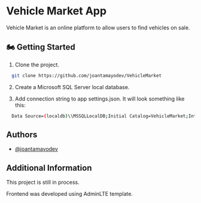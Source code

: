 
# Vehicle Market App

Vehicle Market is an online platform to allow users to find vehicles on sale.


## 🏍️ Getting Started 

1. Clone the project.

```bash
  git clone https://github.com/joantamayodev/VehicleMarket
```

2. Create a Microsoft SQL Server local database.

3. Add connection string to app settings.json. It will look something like this:

```bash
  Data Source=(localdb)\\MSSQLLocalDB;Initial Catalog=VehicleMarket;Integrated Security=True;Connect Timeout=30;Encrypt=False;TrustServerCertificate=False;ApplicationIntent=ReadWrite;MultiSubnetFailover=False
```



## Authors

- [@joantamayodev](https://www.github.com/joantamayodev)


## Additional Information

This project is still in process.

Frontend was developed using AdminLTE template.
